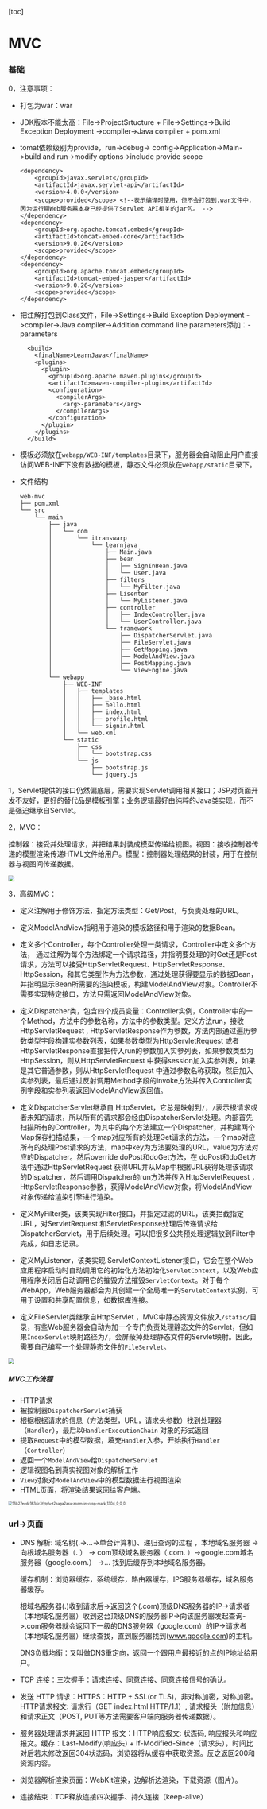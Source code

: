 [toc]

# MVC

### 基础

0，注意事项：

* 打包为war：<packaging>war</packaging>

* JDK版本不能太高：File->ProjectSrtucture + File->Settings->Build Exception Deployment ->compiler->Java compiler + pom.xml

* tomat依赖级别为provide，run->debug-> config->Application->Main->build and run->modify options->include provide scope

    ```
    <dependency>
        <groupId>javax.servlet</groupId>
        <artifactId>javax.servlet-api</artifactId>
        <version>4.0.0</version>
        <scope>provided</scope> <!--表示编译时使用，但不会打包到.war文件中，因为运行期Web服务器本身已经提供了Servlet API相关的jar包。 -->
    </dependency>
    <dependency>
        <groupId>org.apache.tomcat.embed</groupId>
        <artifactId>tomcat-embed-core</artifactId>
        <version>9.0.26</version>
        <scope>provided</scope>
    </dependency>
    <dependency>
        <groupId>org.apache.tomcat.embed</groupId>
        <artifactId>tomcat-embed-jasper</artifactId>
        <version>9.0.26</version>
        <scope>provided</scope>
    </dependency>
    ```

* 把注解打包到Class文件，File->Settings->Build Exception Deployment ->compiler->Java compiler->Addition command line parameters添加：-parameters

    ```
      <build>
        <finalName>LearnJava</finalName>
        <plugins>
          <plugin>
            <groupId>org.apache.maven.plugins</groupId>
            <artifactId>maven-compiler-plugin</artifactId>
            <configuration>
              <compilerArgs>
                <arg>-parameters</arg>
              </compilerArgs>
            </configuration>
          </plugin>
        </plugins>
      </build>
    ```

* 模板必须放在`webapp/WEB-INF/templates`目录下，服务器会自动阻止用户直接访问WEB-INF下没有数据的模板，静态文件必须放在`webapp/static`目录下。

* 文件结构

    ```
    web-mvc
    ├── pom.xml
    └── src
        └── main
            ├── java
            │   └── com
            │       └── itranswarp
            │           └── learnjava
            │               ├── Main.java
            │               ├── bean
            │               │   ├── SignInBean.java
            │               │   └── User.java
            │               ├── filters
            │               │   └── MyFilter.java
            │               ├── Lisenter
            │               │   └── MyListener.java
            │               ├── controller
            │               │   ├── IndexController.java
            │               │   └── UserController.java
            │               └── framework
            │                   ├── DispatcherServlet.java
            │                   ├── FileServlet.java
            │                   ├── GetMapping.java
            │                   ├── ModelAndView.java
            │                   ├── PostMapping.java
            │                   └── ViewEngine.java
            └── webapp
                ├── WEB-INF
                │   ├── templates
                │   │   ├── _base.html
                │   │   ├── hello.html
                │   │   ├── index.html
                │   │   ├── profile.html
                │   │   └── signin.html
                │   └── web.xml
                └── static
                    ├── css
                    │   └── bootstrap.css
                    └── js
                        ├── bootstrap.js
                        └── jquery.js
    ```
    
    

1，Servlet提供的接口仍然偏底层，需要实现Servlet调用相关接口；JSP对页面开发不友好，更好的替代品是模板引擎；业务逻辑最好由纯粹的Java类实现，而不是强迫继承自Servlet。

2，MVC：

控制器：接受并处理请求，并把结果封装成模型传递给视图。视图：接收控制器传递的模型渲染传递HTML文件给用户。模型：控制器处理结果的封装，用于在控制器与视图间传递数据。

<img src="./pics/Java6_0.png" style="zoom:75%;" />

3，高级MVC：

* 定义注解用于修饰方法，指定方法类型：Get/Post，与负责处理的URL。
* 定义ModelAndView指明用于渲染的模板路径和用于渲染的数据Bean。

* 定义多个Controller，每个Controller处理一类请求，Controller中定义多个方法， 通过注解为每个方法绑定一个请求路径，并指明要处理的时Get还是Post请求，方法可以接受HttpServletRequest`、`HttpServletResponse`、`HttpSession，和其它类型作为方法参数，通过处理获得要显示的数据Bean，并指明显示Bean所需要的渲染模板，构建ModelAndView对象。Controller不需要实现特定接口，方法只需返回ModelAndView对象。
* 定义Dispatcher类，包含四个成员变量：Controller实例，Controller中的一个Method，方法中的参数名称，方法中的参数类型。定义方法run，接收HttpServletRequest , HttpServletResponse作为参数，方法内部通过遍历参数类型字段构建实参数列表，如果参数类型为HttpServletRequest 或者HttpServletResponse直接把传入run的参数加入实参列表，如果参数类型为HttpSession，则从HttpServletRequest 中获得session加入实参列表，如果是其它普通参数，则从HttpServletRequest 中通过参数名称获取，然后加入实参列表，最后通过反射调用Method字段的invoke方法并传入Controller实例字段和实参列表返回ModelAndView返回值。
* 定义DispatcherServlet继承自 HttpServlet，它总是映射到`/`，`/`表示根请求或者未知的请求，所以所有的请求都会经由DispatcherServlet处理。内部首先扫描所有的Controller，为其中的每个方法建立一个Dispatcher，并构建两个Map保存扫描结果，一个map对应所有的处理Get请求的方法，一个map对应所有的处理Post请求的方法，map中key为方法要处理的URL，value为方法对应的Dispatcher。然后override doPost和doGet方法，在 doPost和doGet方法中通过HttpServletRequest 获得URL并从Map中根据URL获得处理该请求的Dispatcher，然后调用Dispatcher的run方法并传入HttpServletRequest ，HttpServletResponse参数，获得ModelAndView对象，将ModelAndView对象传递给渲染引擎进行渲染。
* 定义MyFilter类，该类实现Filter接口，并指定过滤的URL，该类拦截指定URL，对ServletRequest 和ServletResponse处理后传递请求给 DispatcherServlet，用于后续处理。可以把很多公共预处理逻辑放到Filter中完成，如日志记录。
* 定义MyListener，该类实现 ServletContextListener接口，它会在整个Web应用程序启动时自动调用它的初始化方法初始化`ServletContext`，以及Web应用程序关闭后自动调用它的摧毁方法摧毁`ServletContext`。对于每个WebApp，Web服务器都会为其创建一个全局唯一的`ServletContext`实例，可用于设置和共享配置信息，如数据库连接。
* 定义FileServlet类继承自HttpServlet ，MVC中静态资源文件放入`/static/`目录，有些Web服务器会自动为加一个专门负责处理静态文件的Servlet，但如果`IndexServlet`映射路径为`/`，会屏蔽掉处理静态文件的Servlet映射。因此，需要自己编写一个处理静态文件的`FileServlet`。

<img src="./pics/Java6_1.png" style="zoom:67%;" />

##### MVC工作流程

* HTTP请求
* 被控制器`DispatcherServlet`捕获
* 根据根据请求的信息（方法类型，URL，请求头参数）找到处理器（`Handler`），最后以`HandlerExecutionChain` 对象的形式返回
* 提取`Request`中的模型数据，填充`Handler`入参，开始执行`Handler`（`Controller`)
* 返回一个`ModelAndView`给`DispatcherServlet`
* 逻辑视图名到真实视图对象的解析工作
* `View`对象对`ModelAndView`中的模型数据进行视图渲染
* HTML页面，将渲染结果返回给客户端。

<img src="./pics/16b27eedc1634c3f_tplv-t2oaga2asx-zoom-in-crop-mark_1304_0_0_0.webp" alt="16b27eedc1634c3f_tplv-t2oaga2asx-zoom-in-crop-mark_1304_0_0_0" style="zoom:50%;" />

### url->页面

* DNS 解析: 域名树(.->…->单台计算机)、递归查询的过程 ，本地域名服务器 -> 向根域名服务器（. ） -> com顶级域名服务器（.com. ）->google.com域名服务器（google.com.） ->… 找到后缓存到本地域名服务器。

  缓存机制：浏览器缓存，系统缓存，路由器缓存，IPS服务器缓存，域名服务器缓存。

  根域名服务器(.)收到请求后->返回这个(.com)顶级DNS服务器的IP->请求者（本地域名服务器）收到这台顶级DNS的服务器IP->向该服务器发起查询->.com服务器就会返回下一级的DNS服务器（google.com）的IP->请求者（本地域名服务器）继续查找，直到服务器找到(www.google.com)的主机。

  DNS负载均衡：又叫做DNS重定向，返回一个跟用户最接近的点的IP地址给用户。

* TCP 连接：三次握手：请求连接、同意连接、同意连接信号的确认。

* 发送 HTTP 请求：HTTPS：HTTP + SSL(or TLS)，非对称加密，对称加密。HTTP请求报文: 请求行（GET index.html HTTP/1.1）, 请求报头（附加信息）和请求正文（POST, PUT等方法需要客户端向服务器传递数据）。

* 服务器处理请求并返回 HTTP 报文：HTTP响应报文: 状态码, 响应报头和响应报文。缓存：Last-Modify(响应头) + If-Modified-Since（请求头），时间比对后若未修改返回304状态码，浏览器将从缓存中获取资源。反之返回200和资源内容。

* 浏览器解析渲染页面：WebKit渲染，边解析边渲染，下载资源（图片）。

* 连接结束：TCP释放连接四次握手、持久连接（keep-alive）
